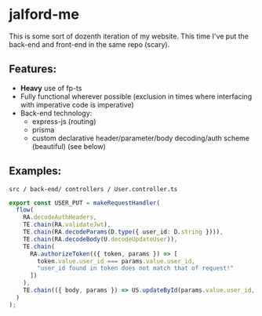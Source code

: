 # jalford-me

This is some sort of dozenth iteration of my website. This time I've put the back-end and front-end in the same repo (scary).

## Features:

- **Heavy** use of fp-ts
- Fully functional wherever possible (exclusion in times where interfacing with imperative code is imperative)
- Back-end technology:
  - express-js (routing)
  - prisma
  - custom declarative header/parameter/body decoding/auth scheme (beautiful) (see below)

## Examples:

`src / back-end/ controllers / User.controller.ts`

```typescript
export const USER_PUT = makeRequestHandler(
  flow(
    RA.decodeAuthHeaders,
    TE.chain(RA.validateJwt),
    TE.chain(RA.decodeParams(D.type({ user_id: D.string }))),
    TE.chain(RA.decodeBody(U.decodeUpdateUser)),
    TE.chain(
      RA.authorizeToken(({ token, params }) => [
        token.value.user_id === params.value.user_id,
        "user_id found in token does not match that of request!"
      ])
    ),
    TE.chain(({ body, params }) => US.updateById(params.value.user_id, body.value))
  )
);
```

